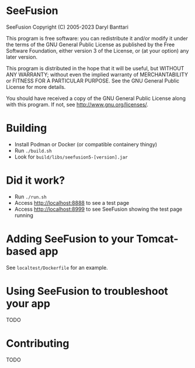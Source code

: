 # SeeFusion

SeeFusion
Copyright (C) 2005-2023 Daryl Banttari

This program is free software: you can redistribute it and/or modify
it under the terms of the GNU General Public License as published by
the Free Software Foundation, either version 3 of the License, or
(at your option) any later version.

This program is distributed in the hope that it will be useful,
but WITHOUT ANY WARRANTY; without even the implied warranty of
MERCHANTABILITY or FITNESS FOR A PARTICULAR PURPOSE.  See the
GNU General Public License for more details.

You should have received a copy of the GNU General Public License
along with this program.  If not, see <http://www.gnu.org/licenses/>.

# Building

* Install Podman or Docker (or compatible containery thingy)
* Run `./build.sh`
* Look for `build/libs/seefusion5-[version].jar`

# Did it work?

* Run `./run.sh`
* Access [http://localhost:8888](http://localhost:8888) to see a test page
* Access [http://localhost:8999](http://localhost:8999) to see SeeFusion showing the test page running

# Adding SeeFusion to your Tomcat-based app

See `localtest/Dockerfile` for an example.

# Using SeeFusion to troubleshoot your app

TODO

# Contributing

TODO